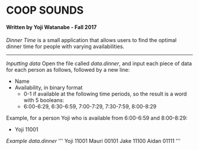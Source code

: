 # COOP SOUNDS
#### Written by Yoji Watanabe - Fall 2017
_Dinner Time_ is a small application that allows users to find the optimal dinner time for people with varying availabilities.
***

*Inputting data*
Open the file called _data.dinner_, and input each piece of data for each person as follows, followed by a new line:
* Name
* Availability, in binary format
	* 0-1 if available at the following time periods, so the result is a word with 5 booleans:
	* 6:00-6:29, 6:30-6:59, 7:00-7:29, 7:30-7:59, 8:00-8:29

Example, for a person Yoji who is available from 6:00-6:59 and 8:00-8:29:
* Yoji 11001

*Example _data.dinner_*
'''
Yoji 11001
Mauri 00101
Jake 11100
Aidan 01111
'''
